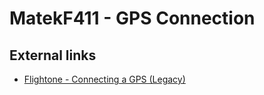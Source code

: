 # MatekF411 - GPS Connection



## External links

- [Flightone - Connecting a GPS (Legacy)](https://support.flightone.com/index.php/knowledge-base/connecting-a-gps/)